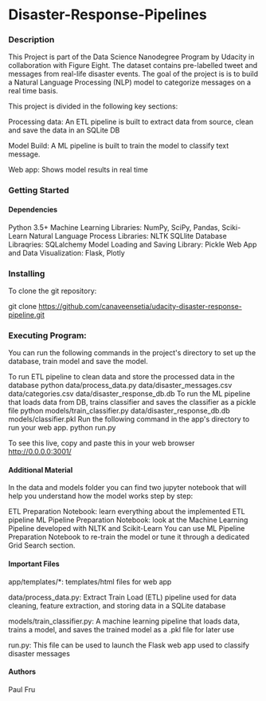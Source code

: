 # Disaster-Response-Pipelines

### Description
This Project is part of the Data Science Nanodegree Program by Udacity in collaboration with Figure Eight. The dataset contains pre-labelled tweet and messages from real-life disaster events. The goal of the project is is to build a Natural Language Processing (NLP) model to categorize messages on a real time basis.

This project is divided in the following key sections:

Processing data: An ETL pipeline is built to extract data from source, clean and save the data in an SQLite DB

Model Build: A ML pipeline is built to train the model to classify text message.

Web app: Shows model results in real time

### Getting Started

#### Dependencies
Python 3.5+
Machine Learning Libraries: NumPy, SciPy, Pandas, Sciki-Learn
Natural Language Process Libraries: NLTK
SQLlite Database Libraqries: SQLalchemy
Model Loading and Saving Library: Pickle
Web App and Data Visualization: Flask, Plotly

### Installing
To clone the git repository:

git clone https://github.com/canaveensetia/udacity-disaster-response-pipeline.git

### Executing Program:
You can run the following commands in the project's directory to set up the database, train model and save the model.

To run ETL pipeline to clean data and store the processed data in the database python data/process_data.py data/disaster_messages.csv data/categories.csv data/disaster_response_db.db
To run the ML pipeline that loads data from DB, trains classifier and saves the classifier as a pickle file python models/train_classifier.py data/disaster_response_db.db models/classifier.pkl
Run the following command in the app's directory to run your web app. python run.py

To see this live, copy and paste this in your web browser http://0.0.0.0:3001/


#### Additional Material
In the data and models folder you can find two jupyter notebook that will help you understand how the model works step by step:

ETL Preparation Notebook: learn everything about the implemented ETL pipeline
ML Pipeline Preparation Notebook: look at the Machine Learning Pipeline developed with NLTK and Scikit-Learn
You can use ML Pipeline Preparation Notebook to re-train the model or tune it through a dedicated Grid Search section.


#### Important Files
app/templates/*: templates/html files for web app

data/process_data.py: Extract Train Load (ETL) pipeline used for data cleaning, feature extraction, and storing data in a SQLite database

models/train_classifier.py: A machine learning pipeline that loads data, trains a model, and saves the trained model as a .pkl file for later use

run.py: This file can be used to launch the Flask web app used to classify disaster messages


#### Authors
Paul Fru

